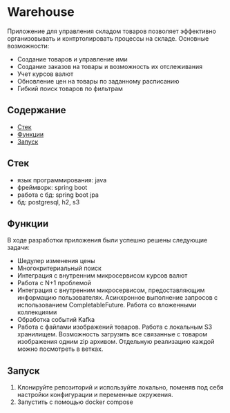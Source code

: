 # Warehouse

Приложение для управления складом товаров позволяет эффективно организовывать и контртолировать процессы на складе. 
Основные возможности:
* Создание товаров и управление ими
* Создание заказов на товары и возможность их отслеживания
* Учет курсов валют
* Обновление цен на товары по заданному расписанию
* Гибкий поиск товаров по фильтрам

## Содержание
- [Стек](#стек)
- [Функции](#функции)
- [Запуск](#запуск)

## Стек

* язык программирования: java
* фреймворк: spring boot
* работа с бд: spring boot jpa
* бд: postgresql, h2, s3
 
## Функции

В ходе разработки приложения были успешно решены следующие задачи: 
* Шедулер изменения цены
* Многокритериальный поиск
* Интеграция с внутренним микросервисом курсов валют
* Работа с N+1 проблемой
* Интеграция с внутренним микросервисом, предоставляющим информацию пользователях. Асинхронное выполнение запросов с использованием CompletableFuture. Работа со вложенными коллекциями
* Обработка событий Kafka
* Работа с файлами изображений товаров. Работа с локальным S3 хранилищем. Возможность загрузить все связанные с товаром изображения одним zip архивом.
 Отдельную реализацию каждой можно посмотреть в ветках.

## Запуск

1. Клонируйте репозиторий и используйте локально, поменяв под себя настройки конфигурации и переменные окружения.
2. Запустить с помощью docker compose
